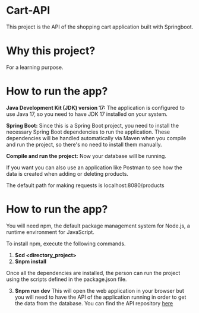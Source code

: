 # Cart-API
This project is the API of the shopping cart application built with Springboot.

# Why this project?
For a learning purpose.

# How to run the app?

**Java Development Kit (JDK) version 17:** The application is configured to use Java 17, so you need to have JDK 17 installed on your system.

**Spring Boot:** Since this is a Spring Boot project, you need to install the necessary Spring Boot dependencies to run the application. These dependencies will be handled automatically via Maven when you compile and run the project, so there's no need to install them manually.

**Compile and run the project:** Now your database will be running.

If you want you can also use an application like Postman to see how the data is created when adding or deleting products.

The default path for making requests is localhost:8080/products

# How to run the app?
You will need npm, the default package management system for Node.js, a runtime environment for JavaScript.

To install npm, execute the following commands.

1. **$cd <directory_project>**
2. **$npm install**

Once all the dependencies are installed, the person can run the project using the scripts defined in the package.json file.

3. **$npm run dev**
This will open the web application in your browser but you will need to have the API of the application running in order to get the data from the database. You can find the API repository [here](https://github.com/adlopp/cart-api)
